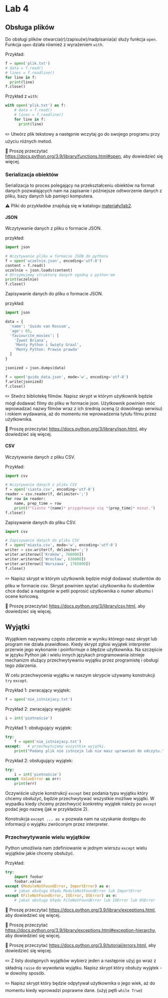 # Lab 4
## Obsługa plików
Do obsługi plików otwarcia(r)/zapisu(w)/nadpisania(a) służy funkcja `open`. Funkcja `open` działa również z wyrażeniem `with`. 

Przykład:
```python
f = open('plik.txt')
# data = f.read()
# lines = f.readline()
for line in f:
  print(line)
f.close()
```

Przykład z `with`:

```python
with open('plik.txt') as f:
    # data = f.read()
    # lines = f.readline()
    for line in f:
      print(line)
```

✏️ Utwórz plik tekstowy a następnie wczytaj go do swojego programu przy użyciu różnych metod.

:book: Proszę przeczytać https://docs.python.org/3.9/library/functions.html#open, aby dowiedzieć się więcej.

### Serializacja obiektów
Serializacja to proces polegający na przekształceniu obiektów na format danych pozwalających nam na zapisanie i późniejsze odtworzenie danych z pliku, bazy danych lub pamięci komputera.

⚠️ Pliki do przykładów znajdują się w katalogu [materiały/lab2](materiały/lab2).

#### JSON
Wczytywanie danych z pliku o formacie JSON.

przykład:
```python
import json

# Wczytywanie pliku w formacie JSON do pythona
f = open('uczelnie.json', encoding='utf-8')
content = f.read()
uczelnie = json.loads(content)
# Otrzymujemy strukturę danych zgodną z python'em
print(uczelnie)
f.close()
```

Zapisywanie danych do pliku o formacie JSON.

przykład:
```python
import json

data = {
  'name': 'Guido van Rossum',
  'age': 65,
  'faviourite_movies': [
    'Żywot Briana',
    'Monty Python i Święty Graal',
    'Monty Python: Prawie prawda'
  ]
}

jsonized = json.dumps(data)

f = open('guido_data.json', mode='w', encoding='utf-8')
f.write(jsonized)
f.close()
```

✏️ Stwórz bibliotekę filmów. Napisz skrypt w którym użytkownik będzie mógł dodawać filmy do pliku w formacie json. Użytkownik powinien móc wprowadzać nazwy filmów wraz z ich średnią oceną (z dowolnego serwisu) i rokiem wydawania, aż do momentu nie wprowadzenia tytułu filmu przez użytkownika.

:book: Proszę przeczytać https://docs.python.org/3/library/json.html, aby dowiedzieć się więcej.

#### CSV

Wczytywanie danych z pliku CSV.

Przykład:
```python
import csv

# Wczytywanie danych z pliku CSV
f = open('ciasta.csv', encoding='utf-8')
reader = csv.reader(f, delimiter=';')
for row in reader:
    name, prep_time = row
    print(f"Ciasto *{name}* przygotowuje się *{prep_time}* minut.")
f.close()
```

Zapisywanie danych do pliku CSV.
```python
import csv

# Zapisywanie danych do pliku CSV
f = open('miasta.csv', mode='w', encoding='utf-8')
writer = csv.writer(f, delimiter=';')
writer.writerow(['Kraków', 766000])
writer.writerow(['Wrocław', 638000])
writer.writerow(['Warszawa', 1765000])
f.close()
```
✏️ Napisz skrypt w którym użytkownik będzie mógł dodawać studentów do pliku w formacie csv. Skrypt powinien spytać użytkownika ilu studentów chce dodać a następnie w petli poprosić użytkownika o numer albumu i ocene końcową.

:book: Proszę przeczytać https://docs.python.org/3/library/csv.html, aby dowiedzieć się więcej.

## Wyjątki
Wyjątkiem nazywamy często zdarzenie w wyniku którego nasz skrypt lub program nie działa prawidłowo. Kiedy skrypt zgłosi wyjątek interpreter przerwie jego wykonanie i poinformuje o błędzie użytkownika. Na szczęście w języku Python jak i wielu innych językach programowania istnieje mechanizm służący przechwytywaniu wyjątku przez programistę i obsługi tego zdarzenia.

W celu przechwycenia wyjątku w naszym skrypcie używamy konstrukcji `try` `except`.

Przykład 1: zwracający wyjątek:
```python
f = open('nie_istniejacy.txt')
```

Przykład 2: zwracający wyjątek:
```python
i = int('pietnaście')
```

Przykład 1: obsługujący wyjątek:
```python
try:
    f = open('nie_istniejacy.txt')
except:   # przechwytujemy wszystkie wyjątki.
    print("Podany plik nie istnieje lub nie masz uprawnień do odczytu.")
```

Przykład 2: obsługujący wyjątek:
```python
try:
    i = int('pietnaście')
except ValueError as err:
    print(err)
```

Oczywiście użycie konstrukcji `except` bez podania typu wyjątku który chcemy obsłużyć, będzie przechwytywać wszystkie możliwe wyjątki. W wypadku kiedy chcemy przechwycić konkretny wyjątek należy po `except` podać jego nazwę (jak w przykładzie 2). 

Konstrukcja `except ... as e` pozwala nam na uzyskanie dostępu do informacji o wyjątku zwróconym przez interpreter.

### Przechwytywanie wielu wyjątków
Python umożliwia nam zdefiniowanie w jednym wierszu `except` wielu wyjątków jakie chcemy obsłużyć.

Przykład:
```python
try:
    import foobar
    foobar.value
except (ModuleNotFoundError, ImportError) as e:
    # jakaś obsługa błędu ModuleNotFoundError lub ImportError
except (FileNotFoundError, IOError, OSError) as e:
    # jakaś obsługa błędu FileNotFoundError lub IOError lub OSError
```

📖 Proszę przeczytać https://docs.python.org/3.9/library/exceptions.html, aby dowiedzieć się więcej.

📖 Proszę przeczytać https://docs.python.org/3.9/library/exceptions.html#exception-hierarchy, aby dowiedzieć się więcej.

📖 Proszę przeczytać https://docs.python.org/3.9/tutorial/errors.html, aby dowiedzieć się więcej.

✏️ Z listy dostępnych wyjątków wybierz jeden a następnie użyj go wraz z składnią `raise` do wywołania wyjątku. Napisz skrypt który obsłuży wyjątek - w dowolny sposób.

✏️ Napisz skrypt który będzie odpytywał użytkownika o jego wiek, aż do momentu kiedy wprowadzi poprawne dane. (użyj pętli `while True`)
